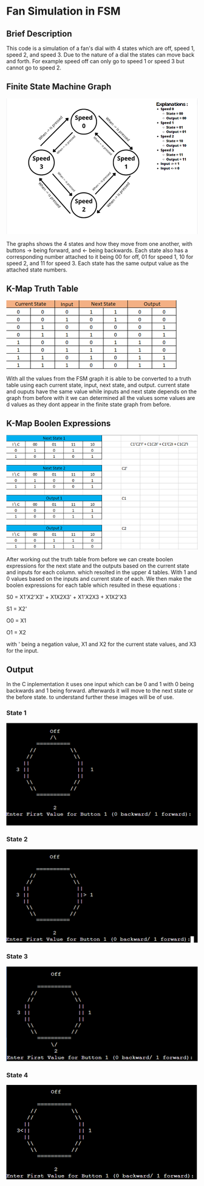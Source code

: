 # Fan Simulation in FSM
## Brief Description
This code is a simulation of a fan's dial with 4 states which are off, speed 1, speed 2, and speed 3. Due to the nature of a dial the states can move back and forth. For example speed off can only go to speed 1 or speed 3 but cannot go to speed 2.
## Finite State Machine Graph
![FSM](img/Ex.png)

The graphs shows the 4 states and how they move from one another, with buttons -> being forward, and <- being backwards. Each state also has a corresponding number attached to it being 00 for off, 01 for speed 1, 10 for speed 2, and 11 for speed 3. Each state has the same output value as the attached state numbers.
## K-Map Truth Table
![map](img/map.png)

With all the values from the FSM graph it is able to be converted to a truth table using each current state, input, next state, and output. current state and ouputs have the same value while inputs and next state depends on the graph from before with it we can determined all the values some values are d values as they dont appear in the finite state graph from before.
## K-Map Boolen Expressions
![bool](img/algebra.png)

After working out the truth table from before we can create boolen expressions for the next state and the outputs based on the current state and inputs for each column. which resolted in the upper 4 tables. With 1 and 0 values based on the inputs and current state of each. We then make the boolen expressions for each table which resulted in these equations :

S0 = X1'X2'X3' + X1X2X3' + X1'X2X3 + X1X2'X3

S1 = X2'

O0 = X1

O1 = X2

with ' being a negation value, X1 and X2 for the current state values, and X3 for the input.
## Output
In the C inplementation it uses one input which can be 0 and 1 with 0 being backwards and 1 being forward. afterwards it will move to the next state or the before state. to understand further these images will be of use.
### State 1
![1](img/default.png)
### State 2
![2](img/1.png)
### State 3
![3](img/2.png)
### State 4
![4](img/3.png)
